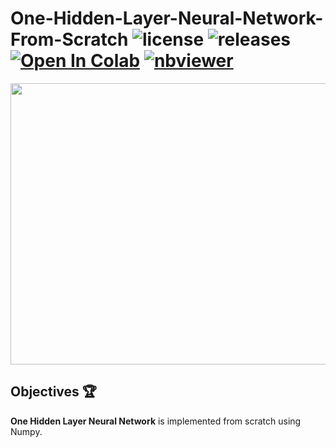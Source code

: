 # One-Hidden-Layer-Neural-Network-From-Scratch ![license](https://img.shields.io/github/license/Pegah-Ardehkhani/One-Hidden-Layer-Neural-Network-From-Scratch.svg) ![releases](https://img.shields.io/github/release/Pegah-Ardehkhani/One-Hidden-Layer-Neural-Network-From-Scratch.svg) <a href="https://colab.research.google.com/github/Pegah-Ardehkhani/One-Hidden-Layer-Neural-Network-From-Scratch/blob/main/One%20Hidden%20Layer%20Neural%20Network%20From%20Scratch.ipynb" target="_parent\"><img src="https://colab.research.google.com/assets/colab-badge.svg" alt="Open In Colab"/></a> [![nbviewer](https://img.shields.io/badge/render-nbviewer-orange.svg)](http://nbviewer.org/github/Pegah-Ardehkhani/One-Hidden-Layer-Neural-Network-From-Scratch/blob/main/One%20Hidden%20Layer%20Neural%20Network%20From%20Scratch.ipynb)

<p align="center">
  <img width="600" height="450" src="https://mlfromscratch.com/content/images/2019/12/overview-nn-optimized.gif">
</p>

## Objectives 🏆

**One Hidden Layer Neural Network** is implemented from scratch using Numpy.
